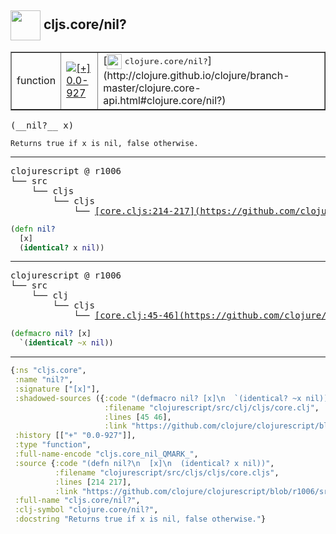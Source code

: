 ## <img width="48px" valign="middle" src="http://i.imgur.com/Hi20huC.png"> cljs.core/nil?

 <table border="1">
<tr>
<td>function</td>
<td><a href="https://github.com/cljsinfo/api-refs/tree/0.0-927"><img valign="middle" alt="[+] 0.0-927" src="https://img.shields.io/badge/+-0.0--927-lightgrey.svg"></a> </td>
<td>
[<img height="24px" valign="middle" src="http://i.imgur.com/1GjPKvB.png"> <samp>clojure.core/nil?</samp>](http://clojure.github.io/clojure/branch-master/clojure.core-api.html#clojure.core/nil?)
</td>
</tr>
</table>

 <samp>
(__nil?__ x)<br>
</samp>

```
Returns true if x is nil, false otherwise.
```

---

 <pre>
clojurescript @ r1006
└── src
    └── cljs
        └── cljs
            └── <ins>[core.cljs:214-217](https://github.com/clojure/clojurescript/blob/r1006/src/cljs/cljs/core.cljs#L214-L217)</ins>
</pre>

```clj
(defn nil?
  [x]
  (identical? x nil))
```


---

 <pre>
clojurescript @ r1006
└── src
    └── clj
        └── cljs
            └── <ins>[core.clj:45-46](https://github.com/clojure/clojurescript/blob/r1006/src/clj/cljs/core.clj#L45-L46)</ins>
</pre>

```clj
(defmacro nil? [x]
  `(identical? ~x nil))
```

---

```clj
{:ns "cljs.core",
 :name "nil?",
 :signature ["[x]"],
 :shadowed-sources ({:code "(defmacro nil? [x]\n  `(identical? ~x nil))",
                     :filename "clojurescript/src/clj/cljs/core.clj",
                     :lines [45 46],
                     :link "https://github.com/clojure/clojurescript/blob/r1006/src/clj/cljs/core.clj#L45-L46"}),
 :history [["+" "0.0-927"]],
 :type "function",
 :full-name-encode "cljs.core_nil_QMARK_",
 :source {:code "(defn nil?\n  [x]\n  (identical? x nil))",
          :filename "clojurescript/src/cljs/cljs/core.cljs",
          :lines [214 217],
          :link "https://github.com/clojure/clojurescript/blob/r1006/src/cljs/cljs/core.cljs#L214-L217"},
 :full-name "cljs.core/nil?",
 :clj-symbol "clojure.core/nil?",
 :docstring "Returns true if x is nil, false otherwise."}

```
